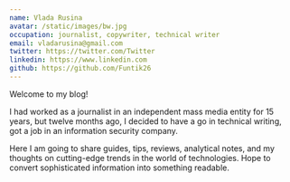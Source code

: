 ```yaml
---
name: Vlada Rusina
avatar: /static/images/bw.jpg
occupation: journalist, copywriter, technical writer
email: vladarusina@gmail.com
twitter: https://twitter.com/Twitter
linkedin: https://www.linkedin.com
github: https://github.com/Funtik26
---
```


Welcome to my blog! 

I had worked as a journalist in an independent mass media entity for 15 years, but twelve months ago, I decided to have a go in technical writing, got a job in an information security company. 

Here I am going to share guides, tips, reviews, analytical notes, and my thoughts on cutting-edge trends in the world of technologies. Hope to convert sophisticated information into something readable.
